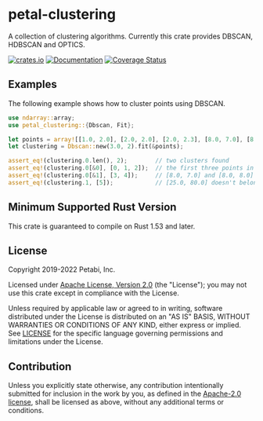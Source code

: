 # petal-clustering

A collection of clustering algorithms. Currently this crate provides DBSCAN, HDBSCAN and
OPTICS.

[![crates.io](https://img.shields.io/crates/v/petal-clustering)](https://crates.io/crates/petal-clustering)
[![Documentation](https://docs.rs/petal-clustering/badge.svg)](https://docs.rs/petal-clustering)
[![Coverage Status](https://codecov.io/gh/petabi/petal-clustering/branch/master/graphs/badge.svg)](https://codecov.io/gh/petabi/petal-clustering)

## Examples

The following example shows how to cluster points using DBSCAN.

```rust
use ndarray::array;
use petal_clustering::{Dbscan, Fit};

let points = array![[1.0, 2.0], [2.0, 2.0], [2.0, 2.3], [8.0, 7.0], [8.0, 8.0], [25.0, 80.0]];
let clustering = Dbscan::new(3.0, 2).fit(&points);

assert_eq!(clustering.0.len(), 2);        // two clusters found
assert_eq!(clustering.0[&0], [0, 1, 2]);  // the first three points in Cluster 0
assert_eq!(clustering.0[&1], [3, 4]);     // [8.0, 7.0] and [8.0, 8.0] in Cluster 1
assert_eq!(clustering.1, [5]);            // [25.0, 80.0] doesn't belong to any cluster
```

## Minimum Supported Rust Version

This crate is guaranteed to compile on Rust 1.53 and later.

## License

Copyright 2019-2022 Petabi, Inc.

Licensed under [Apache License, Version 2.0][apache-license] (the "License");
you may not use this crate except in compliance with the License.

Unless required by applicable law or agreed to in writing, software distributed
under the License is distributed on an "AS IS" BASIS, WITHOUT WARRANTIES OR
CONDITIONS OF ANY KIND, either express or implied. See [LICENSE](LICENSE) for
the specific language governing permissions and limitations under the License.

## Contribution

Unless you explicitly state otherwise, any contribution intentionally submitted
for inclusion in the work by you, as defined in the [Apache-2.0
license][apache-license], shall be licensed as above, without any additional
terms or conditions.

[apache-license]: http://www.apache.org/licenses/LICENSE-2.0
